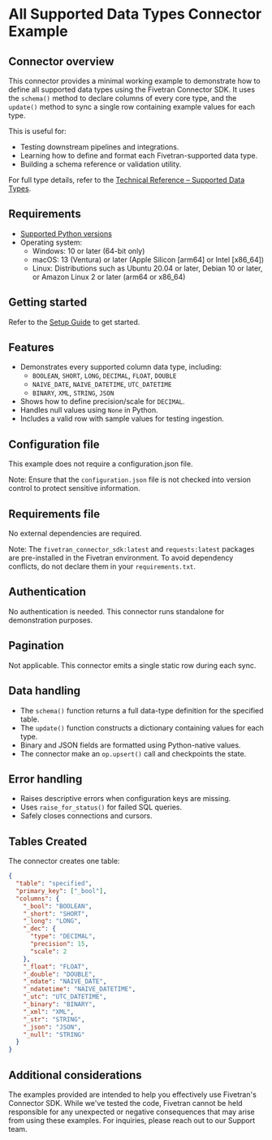 # All Supported Data Types Connector Example

## Connector overview
This connector provides a minimal working example to demonstrate how to define all supported data types using the Fivetran Connector SDK. It uses the `schema()` method to declare columns of every core type, and the `update()` method to sync a single row containing example values for each type.

This is useful for:
- Testing downstream pipelines and integrations.
- Learning how to define and format each Fivetran-supported data type.
- Building a schema reference or validation utility.

For full type details, refer to the [Technical Reference – Supported Data Types](https://fivetran.com/docs/connectors/connector-sdk/technical-reference#supporteddatatypes).


## Requirements
- [Supported Python versions](https://github.com/fivetran/fivetran_connector_sdk/blob/main/README.md#requirements)   
- Operating system:
  - Windows: 10 or later (64-bit only)
  - macOS: 13 (Ventura) or later (Apple Silicon [arm64] or Intel [x86_64])
  - Linux: Distributions such as Ubuntu 20.04 or later, Debian 10 or later, or Amazon Linux 2 or later (arm64 or x86_64)


## Getting started
Refer to the [Setup Guide](https://fivetran.com/docs/connectors/connector-sdk/setup-guide) to get started.


## Features
- Demonstrates every supported column data type, including:
  - `BOOLEAN`, `SHORT`, `LONG`, `DECIMAL`, `FLOAT`, `DOUBLE`
  - `NAIVE_DATE`, `NAIVE_DATETIME`, `UTC_DATETIME`
  - `BINARY`, `XML`, `STRING`, `JSON`
- Shows how to define precision/scale for `DECIMAL`.
- Handles null values using `None` in Python.
- Includes a valid row with sample values for testing ingestion.


## Configuration file
This example does not require a configuration.json file.

Note: Ensure that the `configuration.json` file is not checked into version control to protect sensitive information.


## Requirements file
No external dependencies are required.

Note: The `fivetran_connector_sdk:latest` and `requests:latest` packages are pre-installed in the Fivetran environment. To avoid dependency conflicts, do not declare them in your `requirements.txt`.


## Authentication
No authentication is needed. This connector runs standalone for demonstration purposes.

## Pagination
Not applicable. This connector emits a single static row during each sync.


## Data handling
- The `schema()` function returns a full data-type definition for the specified table.
- The `update()` function constructs a dictionary containing values for each type.
- Binary and JSON fields are formatted using Python-native values.
- The connector make an `op.upsert()` call and checkpoints the state.


## Error handling
- Raises descriptive errors when configuration keys are missing.
- Uses `raise_for_status()` for failed SQL queries.
- Safely closes connections and cursors.

## Tables Created
The connector creates one table:

```json
{
  "table": "specified",
  "primary_key": ["_bool"],
  "columns": {
    "_bool": "BOOLEAN",
    "_short": "SHORT",
    "_long": "LONG",
    "_dec": {
      "type": "DECIMAL",
      "precision": 15,
      "scale": 2
    },
    "_float": "FLOAT",
    "_double": "DOUBLE",
    "_ndate": "NAIVE_DATE",
    "_ndatetime": "NAIVE_DATETIME",
    "_utc": "UTC_DATETIME",
    "_binary": "BINARY",
    "_xml": "XML",
    "_str": "STRING",
    "_json": "JSON",
    "_null": "STRING"
  }
}
```


## Additional considerations

The examples provided are intended to help you effectively use Fivetran's Connector SDK. While we've tested the code, Fivetran cannot be held responsible for any unexpected or negative consequences that may arise from using these examples. For inquiries, please reach out to our Support team.